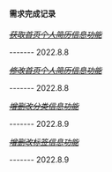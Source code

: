 #### 需求完成记录

[~~*获取首页个人简历信息功能*~~](./md/getYY.md)

------- 2022.8.8

[~~*修改首页个人简历信息功能*~~](./md/setYY.md)

------- 2022.8.8

[~~*增删改分类信息功能*~~](./md/crudCategory.md)

------- 2022.8.9

[~~*增删改标签信息功能*~~](./md/crudTag.md)

------- 2022.8.9
